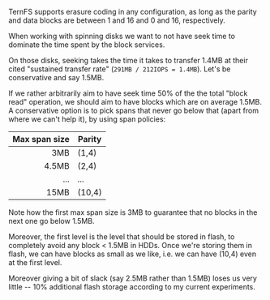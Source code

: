 TernFS supports erasure coding in any configuration, as long as the parity and data blocks are between 1 and 16 and 0 and 16, respectively.

When working with spinning disks we want to not have seek time to dominate the time spent by the block services.

On those disks, seeking takes the time it takes to transfer 1.4MB at their cited "sustained transfer rate" (`291MB / 212IOPS = 1.4MB`). Let's be conservative and say 1.5MB.

If we rather arbitrarily aim to have seek time 50% of the the total "block read" operation, we should aim to have blocks which are on average 1.5MB. A conservative option is to pick spans that never go below that (apart from where we can't help it), by using span policies:

Max span size | Parity
--: | ---
3MB           | (1,4)
4.5MB         | (2,4)
...           | ...
15MB          | (10,4)

Note how the first max span size is 3MB to guarantee that no blocks in the next one go below 1.5MB.

Moreover, the first level is the level that should be stored in flash, to completely avoid any block < 1.5MB in HDDs. Once we're storing them in flash, we can have blocks as small as we like, i.e. we can have (10,4) even at the first level.

Moreover giving a bit of slack (say 2.5MB rather than 1.5MB) loses us very little -- 10% additional flash storage according to my current experiments.

